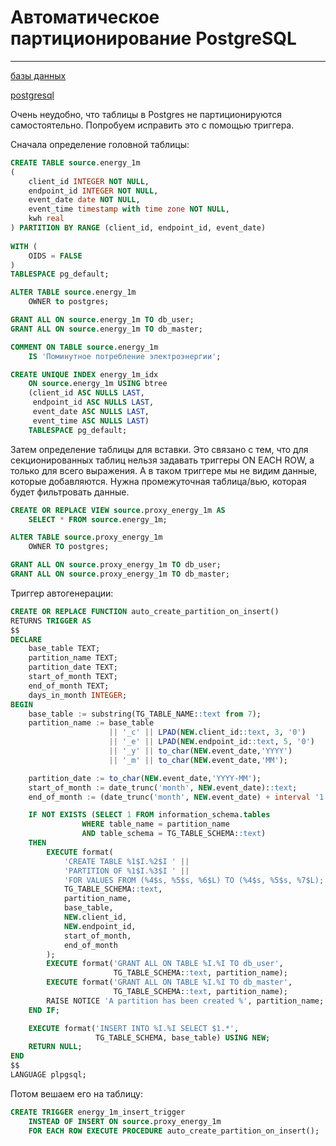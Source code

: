 # Автоматическое партиционирование PostgreSQL

---

[базы данных](./meta_bazy_dannyh.md)

[postgresql](./meta_postgresql.md)


Очень неудобно, что таблицы в Postgres не партиционируются самостоятельно.
Попробуем исправить это с помощью триггера.

Сначала определение головной таблицы:

```SQL
CREATE TABLE source.energy_1m
(
    client_id INTEGER NOT NULL,
	endpoint_id INTEGER NOT NULL,
    event_date date NOT NULL,
    event_time timestamp with time zone NOT NULL,
    kwh real
) PARTITION BY RANGE (client_id, endpoint_id, event_date)
 
WITH (
    OIDS = FALSE
)
TABLESPACE pg_default;

ALTER TABLE source.energy_1m
    OWNER to postgres;

GRANT ALL ON source.energy_1m TO db_user;
GRANT ALL ON source.energy_1m TO db_master;

COMMENT ON TABLE source.energy_1m
    IS 'Поминутное потребление электроэнергии';

CREATE UNIQUE INDEX energy_1m_idx
    ON source.energy_1m USING btree
    (client_id ASC NULLS LAST, 
     endpoint_id ASC NULLS LAST, 
     event_date ASC NULLS LAST, 
     event_time ASC NULLS LAST)
    TABLESPACE pg_default;
```

Затем определение таблицы для вставки. Это связано с тем, что для 
секционированных таблиц нельзя задавать триггеры ON EACH ROW, а только для
всего выражения. А в таком триггере мы не видим данные, которые добавляются.
Нужна промежуточная таблица/вью, которая будет фильтровать данные.

```SQL
CREATE OR REPLACE VIEW source.proxy_energy_1m AS
    SELECT * FROM source.energy_1m;

ALTER TABLE source.proxy_energy_1m
    OWNER TO postgres;

GRANT ALL ON source.proxy_energy_1m TO db_user;
GRANT ALL ON source.proxy_energy_1m TO db_master;
```

Триггер автогенерации:

```SQL
CREATE OR REPLACE FUNCTION auto_create_partition_on_insert() 
RETURNS TRIGGER AS 
$$
DECLARE
    base_table TEXT;
	partition_name TEXT;
	partition_date TEXT;
	start_of_month TEXT;
	end_of_month TEXT;
    days_in_month INTEGER;
BEGIN
    base_table := substring(TG_TABLE_NAME::text from 7);
    partition_name := base_table
                      || '_c' || LPAD(NEW.client_id::text, 3, '0') 
                      || '_e' || LPAD(NEW.endpoint_id::text, 5, '0') 
                      || '_y' || to_char(NEW.event_date,'YYYY') 
                      || '_m' || to_char(NEW.event_date,'MM');

    partition_date := to_char(NEW.event_date,'YYYY-MM');
    start_of_month := date_trunc('month', NEW.event_date)::text;
    end_of_month := (date_trunc('month', NEW.event_date) + interval '1 month')::text;

    IF NOT EXISTS (SELECT 1 FROM information_schema.tables 
                WHERE table_name = partition_name 
                AND table_schema = TG_TABLE_SCHEMA::text) 
    THEN
        EXECUTE format(
            'CREATE TABLE %1$I.%2$I ' ||
            'PARTITION OF %1$I.%3$I ' ||
            'FOR VALUES FROM (%4$s, %5$s, %6$L) TO (%4$s, %5$s, %7$L);', 
            TG_TABLE_SCHEMA::text, 
            partition_name, 
            base_table, 
            NEW.client_id,
            NEW.endpoint_id,
            start_of_month,
            end_of_month
        );
        EXECUTE format('GRANT ALL ON TABLE %I.%I TO db_user', 
                       TG_TABLE_SCHEMA::text, partition_name);
        EXECUTE format('GRANT ALL ON TABLE %I.%I TO db_master', 
                       TG_TABLE_SCHEMA::text, partition_name);
        RAISE NOTICE 'A partition has been created %', partition_name;
    END IF;

    EXECUTE format('INSERT INTO %I.%I SELECT $1.*',
                   TG_TABLE_SCHEMA, base_table) USING NEW;
    RETURN NULL;
END
$$
LANGUAGE plpgsql;
```

Потом вешаем его на таблицу:

```SQL
CREATE TRIGGER energy_1m_insert_trigger
    INSTEAD OF INSERT ON source.proxy_energy_1m 
    FOR EACH ROW EXECUTE PROCEDURE auto_create_partition_on_insert();
```
